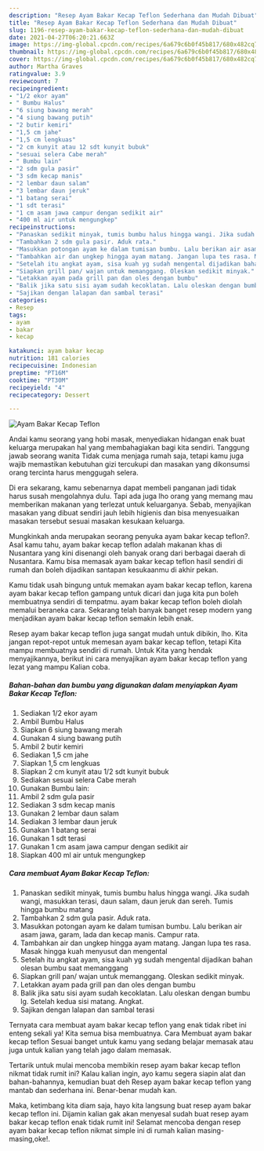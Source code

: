 ```yaml
---
description: "Resep Ayam Bakar Kecap Teflon Sederhana dan Mudah Dibuat"
title: "Resep Ayam Bakar Kecap Teflon Sederhana dan Mudah Dibuat"
slug: 1196-resep-ayam-bakar-kecap-teflon-sederhana-dan-mudah-dibuat
date: 2021-04-27T06:20:21.663Z
image: https://img-global.cpcdn.com/recipes/6a679c6b0f45b817/680x482cq70/ayam-bakar-kecap-teflon-foto-resep-utama.jpg
thumbnail: https://img-global.cpcdn.com/recipes/6a679c6b0f45b817/680x482cq70/ayam-bakar-kecap-teflon-foto-resep-utama.jpg
cover: https://img-global.cpcdn.com/recipes/6a679c6b0f45b817/680x482cq70/ayam-bakar-kecap-teflon-foto-resep-utama.jpg
author: Martha Graves
ratingvalue: 3.9
reviewcount: 7
recipeingredient:
- "1/2 ekor ayam"
- " Bumbu Halus"
- "6 siung bawang merah"
- "4 siung bawang putih"
- "2 butir kemiri"
- "1,5 cm jahe"
- "1,5 cm lengkuas"
- "2 cm kunyit atau 12 sdt kunyit bubuk"
- "sesuai selera Cabe merah"
- " Bumbu lain"
- "2 sdm gula pasir"
- "3 sdm kecap manis"
- "2 lembar daun salam"
- "3 lembar daun jeruk"
- "1 batang serai"
- "1 sdt terasi"
- "1 cm asam jawa campur dengan sedikit air"
- "400 ml air untuk mengungkep"
recipeinstructions:
- "Panaskan sedikit minyak, tumis bumbu halus hingga wangi. Jika sudah wangi, masukkan terasi, daun salam, daun jeruk dan sereh. Tumis hingga bumbu matang"
- "Tambahkan 2 sdm gula pasir. Aduk rata."
- "Masukkan potongan ayam ke dalam tumisan bumbu. Lalu berikan air asam jawa, garam, lada dan kecap manis. Campur rata."
- "Tambahkan air dan ungkep hingga ayam matang. Jangan lupa tes rasa. Masak hingga kuah menyusut dan mengental"
- "Setelah itu angkat ayam, sisa kuah yg sudah mengental dijadikan bahan olesan bumbu saat memanggang"
- "Siapkan grill pan/ wajan untuk memanggang. Oleskan sedikit minyak."
- "Letakkan ayam pada grill pan dan oles dengan bumbu"
- "Balik jika satu sisi ayam sudah kecoklatan. Lalu oleskan dengan bumbu lg. Setelah kedua sisi matang. Angkat."
- "Sajikan dengan lalapan dan sambal terasi"
categories:
- Resep
tags:
- ayam
- bakar
- kecap

katakunci: ayam bakar kecap 
nutrition: 181 calories
recipecuisine: Indonesian
preptime: "PT16M"
cooktime: "PT30M"
recipeyield: "4"
recipecategory: Dessert

---
```



![Ayam Bakar Kecap Teflon](https://img-global.cpcdn.com/recipes/6a679c6b0f45b817/680x482cq70/ayam-bakar-kecap-teflon-foto-resep-utama.jpg)

Andai kamu seorang yang hobi masak, menyediakan hidangan enak buat keluarga merupakan hal yang membahagiakan bagi kita sendiri. Tanggung jawab seorang  wanita Tidak cuma menjaga rumah saja, tetapi kamu juga wajib memastikan kebutuhan gizi tercukupi dan masakan yang dikonsumsi orang tercinta harus menggugah selera.

Di era  sekarang, kamu sebenarnya dapat membeli panganan jadi tidak harus susah mengolahnya dulu. Tapi ada juga lho orang yang memang mau memberikan makanan yang terlezat untuk keluarganya. Sebab, menyajikan masakan yang dibuat sendiri jauh lebih higienis dan bisa menyesuaikan masakan tersebut sesuai masakan kesukaan keluarga. 



Mungkinkah anda merupakan seorang penyuka ayam bakar kecap teflon?. Asal kamu tahu, ayam bakar kecap teflon adalah makanan khas di Nusantara yang kini disenangi oleh banyak orang dari berbagai daerah di Nusantara. Kamu bisa memasak ayam bakar kecap teflon hasil sendiri di rumah dan boleh dijadikan santapan kesukaanmu di akhir pekan.

Kamu tidak usah bingung untuk memakan ayam bakar kecap teflon, karena ayam bakar kecap teflon gampang untuk dicari dan juga kita pun boleh membuatnya sendiri di tempatmu. ayam bakar kecap teflon boleh diolah memalui beraneka cara. Sekarang telah banyak banget resep modern yang menjadikan ayam bakar kecap teflon semakin lebih enak.

Resep ayam bakar kecap teflon juga sangat mudah untuk dibikin, lho. Kita jangan repot-repot untuk memesan ayam bakar kecap teflon, tetapi Kita mampu membuatnya sendiri di rumah. Untuk Kita yang hendak menyajikannya, berikut ini cara menyajikan ayam bakar kecap teflon yang lezat yang mampu Kalian coba.

<!--inarticleads1-->

##### Bahan-bahan dan bumbu yang digunakan dalam menyiapkan Ayam Bakar Kecap Teflon:

1. Sediakan 1/2 ekor ayam
1. Ambil  Bumbu Halus
1. Siapkan 6 siung bawang merah
1. Gunakan 4 siung bawang putih
1. Ambil 2 butir kemiri
1. Sediakan 1,5 cm jahe
1. Siapkan 1,5 cm lengkuas
1. Siapkan 2 cm kunyit atau 1/2 sdt kunyit bubuk
1. Sediakan sesuai selera Cabe merah
1. Gunakan  Bumbu lain:
1. Ambil 2 sdm gula pasir
1. Sediakan 3 sdm kecap manis
1. Gunakan 2 lembar daun salam
1. Sediakan 3 lembar daun jeruk
1. Gunakan 1 batang serai
1. Gunakan 1 sdt terasi
1. Gunakan 1 cm asam jawa campur dengan sedikit air
1. Siapkan 400 ml air untuk mengungkep




<!--inarticleads2-->

##### Cara membuat Ayam Bakar Kecap Teflon:

1. Panaskan sedikit minyak, tumis bumbu halus hingga wangi. Jika sudah wangi, masukkan terasi, daun salam, daun jeruk dan sereh. Tumis hingga bumbu matang
1. Tambahkan 2 sdm gula pasir. Aduk rata.
1. Masukkan potongan ayam ke dalam tumisan bumbu. Lalu berikan air asam jawa, garam, lada dan kecap manis. Campur rata.
1. Tambahkan air dan ungkep hingga ayam matang. Jangan lupa tes rasa. Masak hingga kuah menyusut dan mengental
1. Setelah itu angkat ayam, sisa kuah yg sudah mengental dijadikan bahan olesan bumbu saat memanggang
1. Siapkan grill pan/ wajan untuk memanggang. Oleskan sedikit minyak.
1. Letakkan ayam pada grill pan dan oles dengan bumbu
1. Balik jika satu sisi ayam sudah kecoklatan. Lalu oleskan dengan bumbu lg. Setelah kedua sisi matang. Angkat.
1. Sajikan dengan lalapan dan sambal terasi




Ternyata cara membuat ayam bakar kecap teflon yang enak tidak ribet ini enteng sekali ya! Kita semua bisa membuatnya. Cara Membuat ayam bakar kecap teflon Sesuai banget untuk kamu yang sedang belajar memasak atau juga untuk kalian yang telah jago dalam memasak.

Tertarik untuk mulai mencoba membikin resep ayam bakar kecap teflon nikmat tidak rumit ini? Kalau kalian ingin, ayo kamu segera siapin alat dan bahan-bahannya, kemudian buat deh Resep ayam bakar kecap teflon yang mantab dan sederhana ini. Benar-benar mudah kan. 

Maka, ketimbang kita diam saja, hayo kita langsung buat resep ayam bakar kecap teflon ini. Dijamin kalian gak akan menyesal sudah buat resep ayam bakar kecap teflon enak tidak rumit ini! Selamat mencoba dengan resep ayam bakar kecap teflon nikmat simple ini di rumah kalian masing-masing,oke!.

